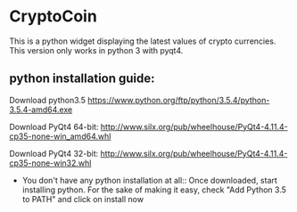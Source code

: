 CryptoCoin
=======

This is a python widget displaying the latest values of crypto currencies.
This version only works in python 3 with pyqt4.

python installation guide:
-------------

  Download python3.5
  https://www.python.org/ftp/python/3.5.4/python-3.5.4-amd64.exe
  
  
  Download PyQt4 64-bit:
  http://www.silx.org/pub/wheelhouse/PyQt4-4.11.4-cp35-none-win_amd64.whl
  
  Download PyQt4 32-bit:
  http://www.silx.org/pub/wheelhouse/PyQt4-4.11.4-cp35-none-win32.whl
  
  * You don't have any python installation at all::
  Once downloaded, start installing python. For the sake of making it easy, check "Add Python 3.5 to PATH" and click on install now
